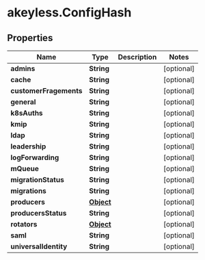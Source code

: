 # akeyless.ConfigHash

## Properties

Name | Type | Description | Notes
------------ | ------------- | ------------- | -------------
**admins** | **String** |  | [optional] 
**cache** | **String** |  | [optional] 
**customerFragements** | **String** |  | [optional] 
**general** | **String** |  | [optional] 
**k8sAuths** | **String** |  | [optional] 
**kmip** | **String** |  | [optional] 
**ldap** | **String** |  | [optional] 
**leadership** | **String** |  | [optional] 
**logForwarding** | **String** |  | [optional] 
**mQueue** | **String** |  | [optional] 
**migrationStatus** | **String** |  | [optional] 
**migrations** | **String** |  | [optional] 
**producers** | [**Object**](.md) |  | [optional] 
**producersStatus** | **String** |  | [optional] 
**rotators** | [**Object**](.md) |  | [optional] 
**saml** | **String** |  | [optional] 
**universalIdentity** | **String** |  | [optional] 


